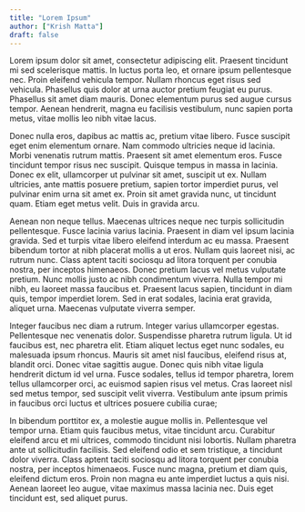 ```yaml
---
title: "Lorem Ipsum"
author: ["Krish Matta"]
draft: false
---
```


Lorem ipsum dolor sit amet, consectetur adipiscing elit. Praesent tincidunt mi sed scelerisque mattis. In luctus porta leo, et ornare ipsum pellentesque nec. Proin eleifend vehicula tempor. Nullam rhoncus eget risus sed vehicula. Phasellus quis dolor at urna auctor pretium feugiat eu purus. Phasellus sit amet diam mauris. Donec elementum purus sed augue cursus tempor. Aenean hendrerit, magna eu facilisis vestibulum, nunc sapien porta metus, vitae mollis leo nibh vitae lacus.

Donec nulla eros, dapibus ac mattis ac, pretium vitae libero. Fusce suscipit eget enim elementum ornare. Nam commodo ultricies neque id lacinia. Morbi venenatis rutrum mattis. Praesent sit amet elementum eros. Fusce tincidunt tempor risus nec suscipit. Quisque tempus in massa in lacinia. Donec ex elit, ullamcorper ut pulvinar sit amet, suscipit ut ex. Nullam ultricies, ante mattis posuere pretium, sapien tortor imperdiet purus, vel pulvinar enim urna sit amet ex. Proin sit amet gravida nunc, ut tincidunt quam. Etiam eget metus velit. Duis in gravida arcu.

Aenean non neque tellus. Maecenas ultrices neque nec turpis sollicitudin pellentesque. Fusce lacinia varius lacinia. Praesent in diam vel ipsum lacinia gravida. Sed et turpis vitae libero eleifend interdum ac eu massa. Praesent bibendum tortor at nibh placerat mollis a ut eros. Nullam quis laoreet nisi, ac rutrum nunc. Class aptent taciti sociosqu ad litora torquent per conubia nostra, per inceptos himenaeos. Donec pretium lacus vel metus vulputate pretium. Nunc mollis justo ac nibh condimentum viverra. Nulla tempor mi nibh, eu laoreet massa faucibus et. Praesent lacus sapien, tincidunt in diam quis, tempor imperdiet lorem. Sed in erat sodales, lacinia erat gravida, aliquet urna. Maecenas vulputate viverra semper.

Integer faucibus nec diam a rutrum. Integer varius ullamcorper egestas. Pellentesque nec venenatis dolor. Suspendisse pharetra rutrum ligula. Ut id faucibus est, nec pharetra elit. Etiam aliquet lectus eget nunc sodales, eu malesuada ipsum rhoncus. Mauris sit amet nisl faucibus, eleifend risus at, blandit orci. Donec vitae sagittis augue. Donec quis nibh vitae ligula hendrerit dictum id vel urna. Fusce sodales, tellus id tempor pharetra, lorem tellus ullamcorper orci, ac euismod sapien risus vel metus. Cras laoreet nisl sed metus tempor, sed suscipit velit viverra. Vestibulum ante ipsum primis in faucibus orci luctus et ultrices posuere cubilia curae;

In bibendum porttitor ex, a molestie augue mollis in. Pellentesque vel tempor urna. Etiam quis faucibus metus, vitae tincidunt arcu. Curabitur eleifend arcu et mi ultrices, commodo tincidunt nisi lobortis. Nullam pharetra ante ut sollicitudin facilisis. Sed eleifend odio et sem tristique, a tincidunt dolor viverra. Class aptent taciti sociosqu ad litora torquent per conubia nostra, per inceptos himenaeos. Fusce nunc magna, pretium et diam quis, eleifend dictum eros. Proin non magna eu ante imperdiet luctus a quis nisi. Aenean laoreet leo augue, vitae maximus massa lacinia nec. Duis eget tincidunt est, sed aliquet purus.
